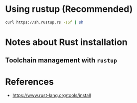 # Using rustup (Recommended)
```bash
curl https://sh.rustup.rs -sSf | sh
```
# Notes about Rust installation
## Toolchain management with `rustup`
# References
* https://www.rust-lang.org/tools/install
